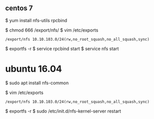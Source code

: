 ## centos 7
$ yum install nfs-utils rpcbind

$ chmod 666 /export/nfs/
$ vim /etc/exports 
```
/export/nfs 10.10.103.0/24(rw,no_root_squash,no_all_squash,sync)
```

$ exportfs -r
$ service rpcbind start
$ service nfs start


# ubuntu 16.04
$ sudo apt install nfs-common

$ vim /etc/exports 
```
/export/nfs 10.10.103.0/24(rw,no_root_squash,no_all_squash,sync)
```
$ exportfs -r
$ sudo /etc/init.d/nfs-kernel-server restart
